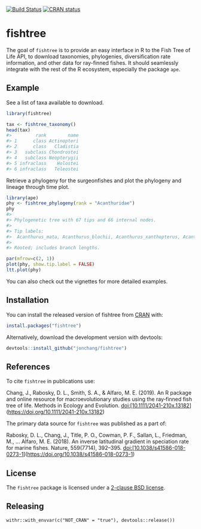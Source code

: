 
<!-- README.md is generated from README.Rmd. Please edit that file -->

[![Build
Status](https://travis-ci.com/jonchang/fishtree.svg?token=CAAYReeKsDcnZM7jk2wY&branch=master)](https://travis-ci.com/jonchang/fishtree)
[![CRAN
status](https://www.r-pkg.org/badges/version/fishtree)](https://cran.r-project.org/package=fishtree)

# fishtree

The goal of `fishtree` is to provide an easy interface in R to the Fish
Tree of Life API, to download taxonomies, phylogenies, diversification
rate information, and other data for ray-finned fishes. It should
seamlessly integrate with the rest of the R ecosystem, especially the
package `ape`.

## Example

See a list of taxa available to download.

``` r
library(fishtree)

tax <- fishtree_taxonomy()
head(tax)
#>         rank        name
#> 1      class Actinopteri
#> 2      class   Cladistia
#> 3   subclass Chondrostei
#> 4   subclass Neopterygii
#> 5 infraclass    Holostei
#> 6 infraclass   Teleostei
```

Retrieve a phylogeny for the surgeonfishes and plot the phylogeny and
lineage through time plot.

``` r
library(ape)
phy <- fishtree_phylogeny(rank = "Acanthuridae")
phy
#> 
#> Phylogenetic tree with 67 tips and 66 internal nodes.
#> 
#> Tip labels:
#>  Acanthurus_mata, Acanthurus_blochii, Acanthurus_xanthopterus, Acanthurus_bariene, Acanthurus_dussumieri, Acanthurus_leucocheilus, ...
#> 
#> Rooted; includes branch lengths.
```

``` r
par(mfrow=c(2, 1))
plot(phy, show.tip.label = FALSE)
ltt.plot(phy)
```

You can also check out the vignettes for more detailed examples.

## Installation

You can install the released version of fishtree from
[CRAN](https://CRAN.R-project.org) with:

``` r
install.packages("fishtree")
```

Alternatively, download the development version with devtools:

``` r
devtools::install_github("jonchang/fishtree")
```

## References

To cite `fishtree` in publications use:

Chang, J., Rabosky, D. L., Smith, S. A., & Alfaro, M. E. (2019). An R
package and online resource for macroevolutionary studies using the
ray‐finned fish tree of life. Methods in Ecology and Evolution.
[doi:\[10.1111/2041-210x.13182](doi:%5B10.1111/2041-210x.13182)\](<https://doi.org/10.1111/2041-210x.13182>)

The primary data source for `fishtree` was published as a part of:

Rabosky, D. L., Chang, J., Title, P. O., Cowman, P. F., Sallan, L.,
Friedman, M., … Alfaro, M. E. (2018). An inverse latitudinal gradient in
speciation rate for marine fishes. Nature, 559(7714), 392–395.
[doi:\[10.1038/s41586-018-0273-1](doi:%5B10.1038/s41586-018-0273-1)\](<https://doi.org/10.1038/s41586-018-0273-1>)

## License

The `fishtree` package is licensed under a [2-clause BSD
license](https://opensource.org/licenses/BSD-2-Clause).

## Releasing

    withr::with_envvar(c("NOT_CRAN" = "true"), devtools::release())
